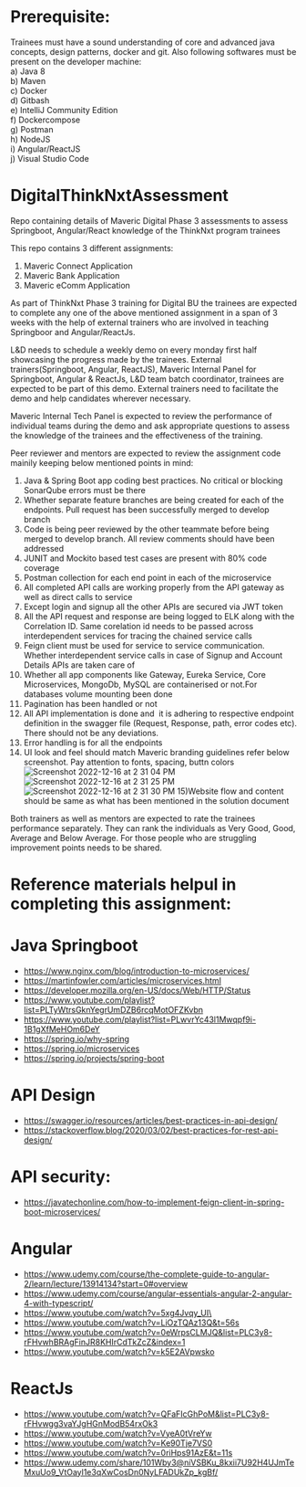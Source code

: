 # Prerequisite:
Trainees must have a sound understanding of core and advanced java concepts, design patterns, docker and git. 
Also following softwares must be present on the developer machine: </br>
a) Java 8</br>
b) Maven</br>
c) Docker</br>
d) Gitbash</br>
e) IntelliJ Community Edition</br>
f) Dockercompose</br>
g) Postman  </br>
h) NodeJS  </br>
i) Angular/ReactJS  </br>
j) Visual Studio Code  </br>

# DigitalThinkNxtAssessment
Repo containing details of  Maveric Digital Phase 3 assessments to assess Springboot, Angular/React 
knowledge of the ThinkNxt program trainees

This repo contains 3 different assignments:
1) Maveric Connect Application
2) Maveric Bank Application
3) Maveric eComm Application

As part of ThinkNxt Phase 3 training for Digital BU the trainees are expected to complete any one of the above mentioned assignment in a span of 3 weeks 
with the help of external trainers who are involved in teaching Springboor and Angular/ReactJs. 

L&D needs to schedule a weekly demo on every monday first half showcasing the progress made by the trainees. 
External trainers(Springboot, Angular, ReactJS),  Maveric Internal Panel for Springboot, Angular & ReactJs, L&D team batch coordinator, trainees are
expected to be part of this demo. External trainers need to facilitate the demo and help candidates wherever necessary.

Maveric Internal Tech Panel is expected to review the performance of individual teams during the demo and ask appropriate questions to assess the knowledge of the trainees and the effectiveness of the training.</br>

Peer reviewer and mentors are expected to review the assignment code mainily keeping below mentioned points in mind:</br>

1) Java & Spring Boot app coding best practices. No critical or blocking SonarQube errors must be there</br>
2) Whether separate feature branches are being created for each of the endpoints. Pull request has been successfully merged to develop branch </br>
3) Code is being peer reviewed by the other teammate before being merged to develop branch. All review comments should have been addressed </br>
4) JUNIT and Mockito based test cases are present with 80% code coverage </br>
5) Postman collection for each end point in each of the microservice </br>
6) All completed API calls are working properly from the API gateway as well as direct calls to service </br>
7) Except login and signup all the other APIs are secured via JWT token </br>
8) All the API request and response are being logged to ELK along with the Correlation ID. Same corelation id needs to be passed across interdependent services for tracing the chained service calls </br>
9) Feign client must be used for service to service communication. Whether interdependent service calls in case of Signup and Account Details APIs are taken care of </br>
10) Whether all app components like Gateway, Eureka Service, Core Microservices, MongoDb, MySQL are containerised or not.For databases volume mounting been done </br>
11) Pagination has been handled or not </br>
12) All API implementation is done and  it is adhering to respective endpoint definition in the swagger file (Request, Response, path, error codes etc). There should not be any deviations. </br>
13) Error handling is for all the endpoints </br>
14) UI look and feel should match Maveric branding guidelines refer below screenshot. Pay attention to fonts, spacing, buttn colors
![Screenshot 2022-12-16 at 2 31 04 PM](https://user-images.githubusercontent.com/9525282/208062172-02ff744b-e94b-499c-b4ba-50bd0b2644be.png)
![Screenshot 2022-12-16 at 2 31 25 PM](https://user-images.githubusercontent.com/9525282/208062196-26139368-ad60-4f0b-a764-9c68572f859a.png)
![Screenshot 2022-12-16 at 2 31 30 PM](https://user-images.githubusercontent.com/9525282/208062204-0b042bfb-1ce8-4a87-98a9-a9c4e1798d20.png)
15)Website flow and content should be same as what has been mentioned in the solution document 

Both trainers as well as mentors are expected to rate the trainees performance separately. 
They can rank the individuals as Very Good, Good, Average and Below Average. For those people who are struggling  improvement points needs to be shared.

# Reference materials helpul in completing this assignment:

# Java Springboot
- https://www.nginx.com/blog/introduction-to-microservices/
- https://martinfowler.com/articles/microservices.html
- https://developer.mozilla.org/en-US/docs/Web/HTTP/Status
- https://www.youtube.com/playlist?list=PLTyWtrsGknYegrUmDZB6rcqMotOFZKvbn
- https://www.youtube.com/playlist?list=PLwvrYc43l1Mwqpf9i-1B1gXfMeHOm6DeY
- https://spring.io/why-spring
- https://spring.io/microservices
- https://spring.io/projects/spring-boot

# API Design
- https://swagger.io/resources/articles/best-practices-in-api-design/
- https://stackoverflow.blog/2020/03/02/best-practices-for-rest-api-design/

# API security:
- https://javatechonline.com/how-to-implement-feign-client-in-spring-boot-microservices/

# Angular
- https://www.udemy.com/course/the-complete-guide-to-angular-2/learn/lecture/13914134?start=0#overview
- https://www.udemy.com/course/angular-essentials-angular-2-angular-4-with-typescript/
- https://www.youtube.com/watch?v=5xg4Jvqy_UI\
- https://www.youtube.com/watch?v=LiOzTQAz13Q&t=56s
- https://www.youtube.com/watch?v=0eWrpsCLMJQ&list=PLC3y8-rFHvwhBRAgFinJR8KHIrCdTkZcZ&index=1
- https://www.youtube.com/watch?v=k5E2AVpwsko

# ReactJs
- https://www.youtube.com/watch?v=QFaFIcGhPoM&list=PLC3y8-rFHvwgg3vaYJgHGnModB54rxOk3
- https://www.youtube.com/watch?v=VyeA0tVreYw
- https://www.youtube.com/watch?v=Ke90Tje7VS0
- https://www.youtube.com/watch?v=0riHps91AzE&t=11s
- https://www.udemy.com/share/101Wby3@niVSBKu_8kxii7U92H4UJmTeMxuUo9_VtOayl1e3qXwCosDn0NyLFADUkZp_kgBf/

